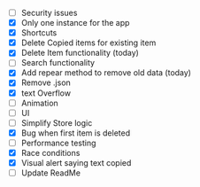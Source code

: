 - [ ] Security issues
- [x] Only one instance for the app
- [x] Shortcuts
- [x] Delete Copied items for existing item
- [x] Delete Item functionality (today)
- [ ] Search functionality
- [x] Add repear method to remove old data (today)
- [x] Remove .json
- [x] text Overflow
- [ ] Animation
- [ ] UI
- [ ] Simplify Store logic
- [x] Bug when first item is deleted
- [ ] Performance testing
- [x] Race conditions
- [x] Visual alert saying text copied
- [ ] Update ReadMe